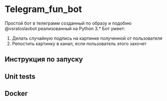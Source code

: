 # Telegram_fun_bot
 Простой бот в телеграмм созданный по образу и подобию @vsratoslavbot реализованный на Python 3.*
 Бот умеет:
 1. Делать случайную подпись на картинке полученной от пользователя
 2. Репостить картинку в канал, если пользователь этого захочет

 
## Инструкция по запуску

## Unit tests

## Docker

